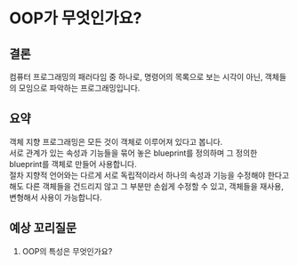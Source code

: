 # OOP가 무엇인가요?

## 결론
컴퓨터 프로그래밍의 패러다임 중 하나로, 명령어의 목록으로 보는 시각이 아닌, 객체들의 모임으로 파악하는 프로그래밍입니다.

## 요약
객체 지향 프로그래밍은 모든 것이 객체로 이루어져 있다고 봅니다.<br/>
서로 관계가 있는 속성과 기능들을 묶어 놓은 blueprint를 정의하며 그 정의한 blueprint를 객체로 만들어 사용합니다.<br/>
절차 지향적 언어와는 다르게 서로 독립적이라서 하나의 속성과 기능을 수정해야 한다고 해도 다른 객체들을 건드리지 않고 그 부분만 손쉽게 수정할 수 있고, 객체들을 재사용, 변형해서 사용이 가능합니다.

## 예상 꼬리질문
1. OOP의 특성은 무엇인가요?
